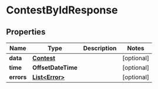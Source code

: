 

# ContestByIdResponse


## Properties

Name | Type | Description | Notes
------------ | ------------- | ------------- | -------------
**data** | [**Contest**](Contest.md) |  |  [optional]
**time** | **OffsetDateTime** |  |  [optional]
**errors** | [**List&lt;Error&gt;**](Error.md) |  |  [optional]



